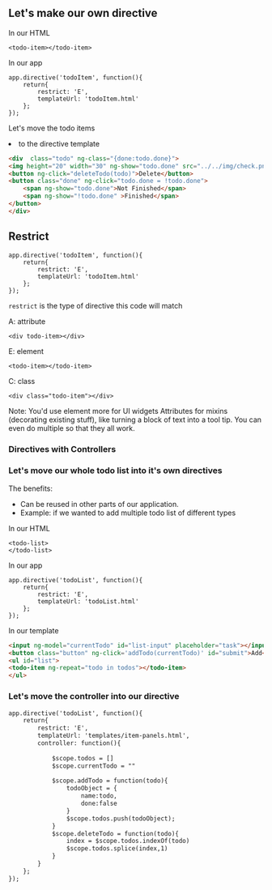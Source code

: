 ## Let's make our own directive
In our HTML
```
<todo-item></todo-item>
```

In our app
```
app.directive('todoItem', function(){
    return{
        restrict: 'E',
        templateUrl: 'todoItem.html'
    };
});
```

Let's move the todo items <li> to the directive template
```html
<div  class="todo" ng-class="{done:todo.done}">
<img height="20" width="30" ng-show="todo.done" src="../../img/check.png">{{todo.name}}
<button ng-click="deleteTodo(todo)">Delete</button>
<button class="done" ng-click="todo.done = !todo.done">
    <span ng-show="todo.done">Not Finished</span>
    <span ng-show="!todo.done" >Finished</span>
</button>
</div>
```


## Restrict

```
app.directive('todoItem', function(){
    return{
        restrict: 'E',
        templateUrl: 'todoItem.html'
    };
});
```
`restrict` is the type of directive this code will match

A: attribute
```
<div todo-item></div>
```

E: element
```
<todo-item></todo-item>
```

C: class
```
<div class="todo-item"></div>
```

Note:
You'd use element more for UI widgets
Attributes for mixins (decorating existing stuff), like turning a block of text into a tool tip.
You can even do multiple so that they all work.



### Directives with Controllers


### Let's move our whole todo list into it's own directives

The benefits:
* Can be reused in other parts of our application. 
* Example: if we wanted to add multiple todo list of different types

In our HTML
```
<todo-list>
</todo-list>
```
In our app
```
app.directive('todoList', function(){
    return{
        restrict: 'E',
        templateUrl: 'todoList.html'
    };
});
```

In our template
```html
<input ng-model="currentTodo" id="list-input" placeholder="task"></input>
<button class="button" ng-click='addTodo(currentTodo)' id="submit">Add</button>
<ul id="list">
<todo-item ng-repeat="todo in todos"></todo-item>
</ul>
```


### Let's move the controller into our directive
```html
app.directive('todoList', function(){
    return{
        restrict: 'E',
        templateUrl: 'templates/item-panels.html',
        controller: function(){
        
            $scope.todos = []
            $scope.currentTodo = ""
        
            $scope.addTodo = function(todo){
                todoObject = {
                    name:todo,
                    done:false
                }
                $scope.todos.push(todoObject);
            }
            $scope.deleteTodo = function(todo){
                index = $scope.todos.indexOf(todo)
                $scope.todos.splice(index,1)
            }
        }
    };
});
```